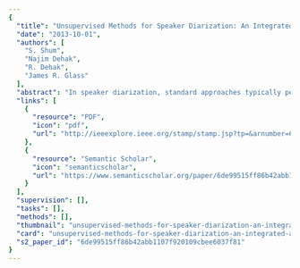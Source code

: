 ```yaml
---
{
  "title": "Unsupervised Methods for Speaker Diarization: An Integrated and Iterative Approach",
  "date": "2013-10-01",
  "authors": [
    "S. Shum",
    "Najim Dehak",
    "R. Dehak",
    "James R. Glass"
  ],
  "abstract": "In speaker diarization, standard approaches typically perform speaker clustering on some initial segmentation before refining the segment boundaries in a re-segmentation step to obtain a final diarization hypothesis. In this paper, we integrate an improved clustering method with an existing re-segmentation algorithm and, in iterative fashion, optimize both speaker cluster assignments and segmentation boundaries jointly. For clustering, we extend our previous research using factor analysis for speaker modeling. In continuing to take advantage of the effectiveness of factor analysis as a front-end for extracting speaker-specific features (i.e., i-vectors), we develop a probabilistic approach to speaker clustering by applying a Bayesian Gaussian Mixture Model (GMM) to principal component analysis (PCA)-processed i-vectors. We then utilize information at different temporal resolutions to arrive at an iterative optimization scheme that, in alternating between clustering and re-segmentation steps, demonstrates the ability to improve both speaker cluster assignments and segmentation boundaries in an unsupervised manner. Our proposed methods attain results that are comparable to those of a state-of-the-art benchmark set on the multi-speaker CallHome telephone corpus. We further compare our system with a Bayesian nonparametric approach to diarization and attempt to reconcile their differences in both methodology and performance.",
  "links": [
    {
      "resource": "PDF",
      "icon": "pdf",
      "url": "http://ieeexplore.ieee.org/stamp/stamp.jsp?tp=&arnumber=6518171"
    },
    {
      "resource": "Semantic Scholar",
      "icon": "semanticscholar",
      "url": "https://www.semanticscholar.org/paper/6de99515ff86b42abb1107f920109cbee6037f81"
    }
  ],
  "supervision": [],
  "tasks": [],
  "methods": [],
  "thumbnail": "unsupervised-methods-for-speaker-diarization-an-integrated-and-iterative-approach-thumb.jpg",
  "card": "unsupervised-methods-for-speaker-diarization-an-integrated-and-iterative-approach-card.jpg",
  "s2_paper_id": "6de99515ff86b42abb1107f920109cbee6037f81"
}
---
```


